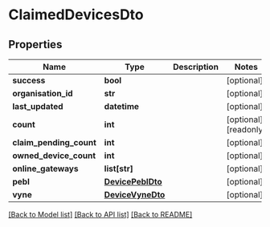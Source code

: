 # ClaimedDevicesDto


## Properties
Name | Type | Description | Notes
------------ | ------------- | ------------- | -------------
**success** | **bool** |  | [optional] 
**organisation_id** | **str** |  | [optional] 
**last_updated** | **datetime** |  | [optional] 
**count** | **int** |  | [optional] [readonly] 
**claim_pending_count** | **int** |  | [optional] 
**owned_device_count** | **int** |  | [optional] 
**online_gateways** | **list[str]** |  | [optional] 
**pebl** | [**DevicePeblDto**](DevicePeblDto.md) |  | [optional] 
**vyne** | [**DeviceVyneDto**](DeviceVyneDto.md) |  | [optional] 

[[Back to Model list]](../README.md#documentation-for-models) [[Back to API list]](../README.md#documentation-for-api-endpoints) [[Back to README]](../README.md)


